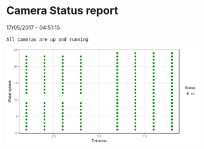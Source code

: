 Camera Status report
================
17/05/2017 - 04:51:15

    All cameras are up and running

![](camreport_files/figure-markdown_github/unnamed-chunk-2-1.png)
